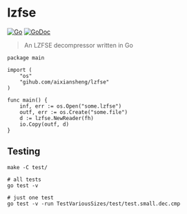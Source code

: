 # lzfse

[![Go](https://github.com/aixiansheng/lzfse/workflows/Go/badge.svg?branch=master)](https://github.com/aixiansheng/lzfse/actions) [![GoDoc](https://godoc.org/github.com/aixiansheng/lzfse?status.svg)](https://pkg.go.dev/github.com/aixiansheng/lzfse)

> An LZFSE decompressor written in Go

```golang
package main

import (
	"os"
	"gihub.com/aixiansheng/lzfse"
)

func main() {
	inf, err := os.Open("some.lzfse")
	outf, err := os.Create("some.file")
	d := lzfse.NewReader(fh)
	io.Copy(outf, d)
}
```

## Testing

```
make -C test/

# all tests
go test -v

# just one test
go test -v -run TestVariousSizes/test/test.small.dec.cmp
```
